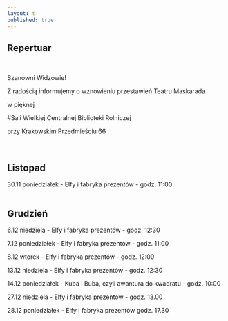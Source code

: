 ```yaml
---
layout: t
published: true
---
```










## Repertuar  

<br />

Szanowni Widzowie!

Z radością informujemy o wznowieniu przestawień Teatru Maskarada

w pięknej 

#Sali Wielkiej Centralnej Biblioteki Rolniczej

przy Krakowskim Przedmieściu 66
<br /><br /><br />

## Listopad

30.11 poniedziałek - Elfy i fabryka prezentów - godz. 11:00  
<br />  

## Grudzień

6.12 niedziela - Elfy i fabryka prezentów - godz. 12:30 

7.12 poniedziałek - Elfy i fabryka prezentów - godz. 11:00  

8.12 wtorek - Elfy i fabryka prezentów - godz. 12:00

13.12 niedziela - Elfy i fabryka prezentów - godz. 12:30 

14.12 poniedziałek - Kuba i Buba, czyli awantura do kwadratu - godz. 10:00

27.12 niedziela - Elfy i fabryka prezentów - godz. 13.00  

28.12 poniedziałek - Elfy i fabryka prezentów godz. 17.30
